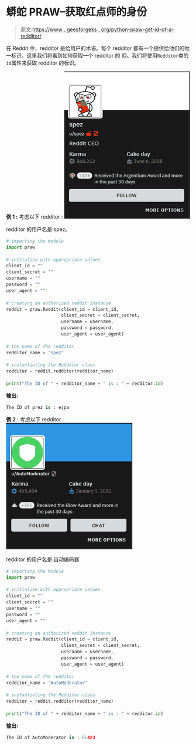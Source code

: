 # 蟒蛇 PRAW–获取红点师的身份

> 原文:[https://www . geesforgeks . org/python-praw-get-id-of-a-redditor/](https://www.geeksforgeeks.org/python-praw-getting-the-id-of-a-redditor/)

在 Reddit 中，redditor 是给用户的术语。每个 redditor 都有一个提供给他们的唯一标识。这里我们将看到如何获取一个 redditor 的 ID。我们将使用`Redditor`类的`id`属性来获取 redditor 的标识。

**例 1 :** 考虑以下 redditor :
![](img/60e5b09bcc9c0497565b34e02bcac732.png)

redditor 的用户名是:spez。

```py
# importing the module
import praw

# initialize with appropriate values
client_id = ""
client_secret = ""
username = ""
password = ""
user_agent = ""

# creating an authorized reddit instance
reddit = praw.Reddit(client_id = client_id, 
                     client_secret = client_secret, 
                     username = username, 
                     password = password,
                     user_agent = user_agent) 

# the name of the redditor
redditor_name = "spez"

# instantiating the Redditor class
redditor = reddit.redditor(redditor_name)

print("The ID of " + redditor_name + " is : " + redditor.id)
```

**输出:**

```py
The ID of prez is : ejpa

```

**例 2 :** 考虑以下 redditor :
![](img/c80c93faa6b2e754176bf9034d2fa3e5.png)

redditor 的用户名是:自动编码器

```py
# importing the module
import praw

# initialize with appropriate values
client_id = ""
client_secret = ""
username = ""
password = ""
user_agent = ""

# creating an authorized reddit instance
reddit = praw.Reddit(client_id = client_id, 
                     client_secret = client_secret, 
                     username = username, 
                     password = password,
                     user_agent = user_agent) 

# the name of the redditor
redditor_name = "AutoModerator"

# instantiating the Redditor class
redditor = reddit.redditor(redditor_name)

print("The ID of " + redditor_name + " is : " + redditor.id)
```

**输出:**

```py
The ID of AutoModerator is : 6l4z3

```